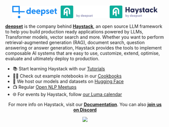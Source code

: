 <p align="center" float="left">
  <img alt="" src="https://raw.githubusercontent.com/deepset-ai/.github/main/deepset-logo-colored.png" width="28%"/>
  &nbsp;
  <img alt="" src="https://raw.githubusercontent.com/deepset-ai/.github/main/haystack-logo-colored-on-dark.png#gh-dark-mode-only" width="30%"/>
  <img alt="" src="https://raw.githubusercontent.com/deepset-ai/.github/main/haystack-logo-colored.png#gh-light-mode-only" width="30%"/>
</p>

[**deepset**](https://www.deepset.ai/) is the company behind [**Haystack**](https://haystack.deepset.ai/), an open source LLM framework to help you build production ready applications powered by LLMs, Transformer models, vector search and more. Whether you want to perform retrieval-augmented generation (RAG), document search, question answering or answer generation, Haystack provides the tools to implement composable AI systems that are easy to use, customize, extend, optimise, evaluate and ultimately deploy to production.

* 📚 Start learning Haystack with our [Tutorials](https://haystack.deepset.ai/tutorials) 
* 🧑‍🍳 Check out example notebooks in our [Cookbooks](https://github.com/deepset-ai/haystack-cookbook) 
* 🤗 We host our models and datasets on [Hugging Face](https://huggingface.co/deepset)   
* 📺 Regular [Open NLP Meetups](https://www.meetup.com/open-nlp-meetup/) 
* 🌐 For events by Haystack, follow [our Luma calendar](https://lu.ma/haystack) 

<p align="center">For more info on Haystack, visit our <strong><a href="https://docs.haystack.deepset.ai">Documentation</a></strong>. You can also <strong><a href="https://discord.com/invite/VBpFzsgRVF">join us on Discord</a></strong></p>
<p align="center"><img src="https://img.shields.io/pypi/v/haystack-ai?label=Haystack%20version"/></p>




